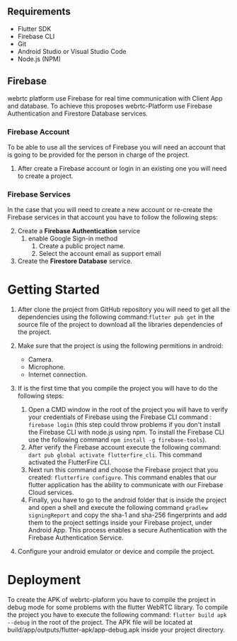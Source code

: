 ## Requirements
- Flutter SDK
- Firebase CLI
- Git
- Android Studio or Visual Studio Code 
- Node.js (NPM) 

## Firebase
webrtc platform use Firebase for real time communication with Client App and database. To achieve this proposes webrtc-Platform use Firebase Authentication and Firestore Database services.

### Firebase Account 
To be able to use all the services of Firebase you will need an account that is going to be provided for the person in charge of the project. 

1. After create a Firebase account or login in an existing one you will need to create a project.

### Firebase Services
In the case that you will need to create a new account or re-create the Firebase services in that account you have to follow the following steps:

2. Create a **Firebase Authentication** service
    1. enable Google Sign-in method
        1. Create a public project name.
        2. Select the account email as support email
3. Create the **Firestore Database** service.

# Getting Started

1. After clone the project from GitHub repository you will need to get all the dependencies using the following command:`flutter pub get` in the source file of the project to download all the libraries dependencies of the project.

2. Make sure that the project is using the following permitions in android:
    - Camera.
    - Microphone. 
    - Internet connection.

3. If is the first time that you compile the project you will have to do the following steps:
    1. Open a CMD window in the root of the project you will have to verify your credentials of Firebase using the Firebase CLI command : `firebase login` (this step could throw problems if you don't install the Firebase CLI with node.js using npm. To install the Firebase CLI use the following command `npm install -g firebase-tools`).
    2. After verify the Firebase account execute the following command: `dart pub global activate flutterfire_cli`. This command activated the FlutterFire CLI.
    3. Next run this command and choose the Firebase project that you created: `flutterfire configure`. This command enables that our flutter application has the ability to communicate with our Firebase Cloud services.
    4. Finally, you have to go to the android folder that is inside the project and open a shell and execute the following command `gradlew signingReport` and copy the sha-1 and sha-256 fingerprints and add them to the project settings inside your Firebase project, under Android App. This process enables a secure Authentication with the Firebase Authentication Service.

4. Configure your android emulator or device and compile the project.


# Deployment
To create the APK of webrtc-plaform you have to compile the project in debug mode for some problems with the flutter WebRTC library. To compile the project you have to execute the following command: `flutter build apk --debug` in the root of the project. The APK file will be located at build/app/outputs/flutter-apk/app-debug.apk inside your project directory. 



